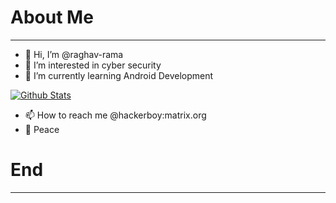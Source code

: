 # About Me
***
- 👋 Hi, I’m @raghav-rama
- 👀 I’m interested in cyber security
- 🌱 I’m currently learning Android Development

<a href="https://github.com/raghav-rama">
    <img src="https://readme-stats-raghav-rama.vercel.app/api?username=raghav-rama&show_icons=true&theme=outrun&bg_color=69,677df5,F56778&border_radius=20&title_color=ffffff&text_color=ffffff&icon_color=dce2ff" alt="Github Stats">
</a>

- 📫 How to reach me @hackerboy:matrix.org
- 🙏️ Peace

# End
***
<!--- 
- 💞️ I’m looking to collaborate on ...
- 📫 How to reach me @hackerboy:matrix.org

raghav-rama/raghav-rama is a ✨ special ✨ repository because its `README.md` (this file) appears on your GitHub profile.
You can click the Preview link to take a look at your changes.
--->
